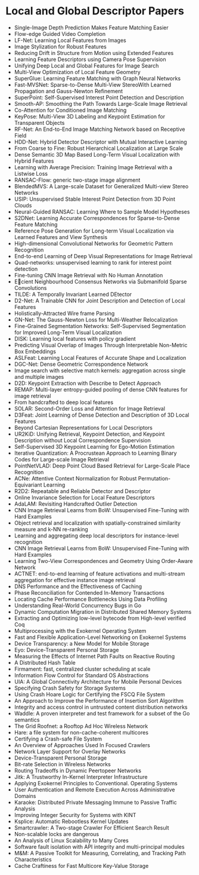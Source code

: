 # Local and Global Descriptor Papers

<ul>

                             

 <li><a target="_blank" href="https://github.com/manjunath5496/Local-and-Global-Descriptor-Papers/blob/master/l(1).pdf" style="text-decoration:none;">Single-Image Depth Prediction Makes Feature Matching Easier</a></li>

 <li><a target="_blank" href="https://github.com/manjunath5496/Local-and-Global-Descriptor-Papers/blob/master/l(2).pdf" style="text-decoration:none;">Flow-edge Guided Video Completion</a></li>

<li><a target="_blank" href="https://github.com/manjunath5496/Local-and-Global-Descriptor-Papers/blob/master/l(3).pdf" style="text-decoration:none;">LF-Net: Learning Local Features from Images</a></li>
 <li><a target="_blank" href="https://github.com/manjunath5496/Local-and-Global-Descriptor-Papers/blob/master/l(4).pdf" style="text-decoration:none;">Image Stylization for Robust Features</a></li>                              
<li><a target="_blank" href="https://github.com/manjunath5496/Local-and-Global-Descriptor-Papers/blob/master/l(5).pdf" style="text-decoration:none;">Reducing Drift in Structure from Motion using Extended Features</a></li>
<li><a target="_blank" href="https://github.com/manjunath5496/Local-and-Global-Descriptor-Papers/blob/master/l(6).pdf" style="text-decoration:none;">Learning Feature Descriptors using Camera Pose Supervision</a></li>
 <li><a target="_blank" href="https://github.com/manjunath5496/Local-and-Global-Descriptor-Papers/blob/master/l(7).pdf" style="text-decoration:none;">Unifying Deep Local and Global Features for Image Search</a></li>

 <li><a target="_blank" href="https://github.com/manjunath5496/Local-and-Global-Descriptor-Papers/blob/master/l(8).pdf" style="text-decoration:none;"> Multi-View Optimization of Local Feature Geometry </a></li>
   <li><a target="_blank" href="https://github.com/manjunath5496/Local-and-Global-Descriptor-Papers/blob/master/l(9).pdf" style="text-decoration:none;">SuperGlue: Learning Feature Matching with Graph Neural Networks</a></li>
  
   
 <li><a target="_blank" href="https://github.com/manjunath5496/Local-and-Global-Descriptor-Papers/blob/master/l(10).pdf" style="text-decoration:none;">Fast-MVSNet: Sparse-to-Dense Multi-View StereoWith Learned Propagation and Gauss-Newton Refinement </a></li>                              
<li><a target="_blank" href="https://github.com/manjunath5496/Local-and-Global-Descriptor-Papers/blob/master/l(11).pdf" style="text-decoration:none;">SuperPoint: Self-Supervised Interest Point Detection and Description</a></li>
<li><a target="_blank" href="https://github.com/manjunath5496/Local-and-Global-Descriptor-Papers/blob/master/l(12).pdf" style="text-decoration:none;">Smooth-AP: Smoothing the Path Towards Large-Scale Image Retrieval</a></li>
<li><a target="_blank" href="https://github.com/manjunath5496/Local-and-Global-Descriptor-Papers/blob/master/l(13).pdf" style="text-decoration:none;">Co-Attention for Conditioned Image Matching</a></li>

<li><a target="_blank" href="https://github.com/manjunath5496/Local-and-Global-Descriptor-Papers/blob/master/l(14).pdf" style="text-decoration:none;">KeyPose: Multi-View 3D Labeling and Keypoint Estimation for Transparent Objects</a></li>
                              
<li><a target="_blank" href="https://github.com/manjunath5496/Local-and-Global-Descriptor-Papers/blob/master/l(15).pdf" style="text-decoration:none;">RF-Net: An End-to-End Image Matching Network based on Receptive Field</a></li>

<li><a target="_blank" href="https://github.com/manjunath5496/Local-and-Global-Descriptor-Papers/blob/master/l(16).pdf" style="text-decoration:none;">HDD-Net: Hybrid Detector Descriptor with Mutual Interactive Learning</a></li>

  <li><a target="_blank" href="https://github.com/manjunath5496/Local-and-Global-Descriptor-Papers/blob/master/l(17).pdf" style="text-decoration:none;">From Coarse to Fine: Robust Hierarchical Localization at Large Scale</a></li>   
  
<li><a target="_blank" href="https://github.com/manjunath5496/Local-and-Global-Descriptor-Papers/blob/master/l(18).pdf" style="text-decoration:none;">Dense Semantic 3D Map Based Long-Term Visual Localization with Hybrid Features</a></li> 

  
<li><a target="_blank" href="https://github.com/manjunath5496/Local-and-Global-Descriptor-Papers/blob/master/l(19).pdf" style="text-decoration:none;">Learning with Average Precision: Training Image Retrieval with a Listwise Loss</a></li> 

<li><a target="_blank" href="https://github.com/manjunath5496/Local-and-Global-Descriptor-Papers/blob/master/l(20).pdf" style="text-decoration:none;">RANSAC-Flow: generic two-stage image alignment</a></li>

<li><a target="_blank" href="https://github.com/manjunath5496/Local-and-Global-Descriptor-Papers/blob/master/l(21).pdf" style="text-decoration:none;">BlendedMVS: A Large-scale Dataset for Generalized Multi-view Stereo Networks</a></li>
<li><a target="_blank" href="https://github.com/manjunath5496/Local-and-Global-Descriptor-Papers/blob/master/l(22).pdf" style="text-decoration:none;">USIP: Unsupervised Stable Interest Point Detection from 3D Point Clouds</a></li> 
 <li><a target="_blank" href="https://github.com/manjunath5496/Local-and-Global-Descriptor-Papers/blob/master/l(23).pdf" style="text-decoration:none;">Neural-Guided RANSAC: Learning Where to Sample Model Hypotheses</a></li> 
 

   <li><a target="_blank" href="https://github.com/manjunath5496/Local-and-Global-Descriptor-Papers/blob/master/l(24).pdf" style="text-decoration:none;">S2DNet: Learning Accurate Correspondences for Sparse-to-Dense Feature Matching</a></li>
 
   <li><a target="_blank" href="https://github.com/manjunath5496/Local-and-Global-Descriptor-Papers/blob/master/l(25).pdf" style="text-decoration:none;">Reference Pose Generation for Long-term Visual Localization via Learned Features and View Synthesis</a></li>                              
 <li><a target="_blank" href="https://github.com/manjunath5496/Local-and-Global-Descriptor-Papers/blob/master/l(26).pdf" style="text-decoration:none;">High-dimensional Convolutional Networks for Geometric Pattern Recognition</a></li>
 <li><a target="_blank" href="https://github.com/manjunath5496/Local-and-Global-Descriptor-Papers/blob/master/l(27).pdf" style="text-decoration:none;">End-to-end Learning of Deep Visual Representations for Image Retrieval</a></li>
   
 
   <li><a target="_blank" href="https://github.com/manjunath5496/Local-and-Global-Descriptor-Papers/blob/master/l(28).pdf" style="text-decoration:none;">Quad-networks: unsupervised learning to rank for interest point detection</a></li>
 
   <li><a target="_blank" href="https://github.com/manjunath5496/Local-and-Global-Descriptor-Papers/blob/master/l(29).pdf" style="text-decoration:none;">Fine-tuning CNN Image Retrieval with No Human Annotation </a></li>                              

  <li><a target="_blank" href="https://github.com/manjunath5496/Local-and-Global-Descriptor-Papers/blob/master/l(30).pdf" style="text-decoration:none;">Ecient Neighbourhood Consensus Networks via Submanifold Sparse Convolutions</a></li>
 
   <li><a target="_blank" href="https://github.com/manjunath5496/Local-and-Global-Descriptor-Papers/blob/master/l(31).pdf" style="text-decoration:none;">TILDE: A Temporally Invariant Learned DEtector</a></li> 
    <li><a target="_blank" href="https://github.com/manjunath5496/Local-and-Global-Descriptor-Papers/blob/master/l(32).pdf" style="text-decoration:none;">D2-Net: A Trainable CNN for Joint Description and Detection of Local Features</a></li> 

   <li><a target="_blank" href="https://github.com/manjunath5496/Local-and-Global-Descriptor-Papers/blob/master/l(33).pdf" style="text-decoration:none;">Holistically-Attracted Wire frame Parsing</a></li>                              

  <li><a target="_blank" href="https://github.com/manjunath5496/Local-and-Global-Descriptor-Papers/blob/master/l(34).pdf" style="text-decoration:none;">GN-Net: The Gauss-Newton Loss for Multi-Weather Relocalization</a></li> 
 
  <li><a target="_blank" href="https://github.com/manjunath5496/Local-and-Global-Descriptor-Papers/blob/master/l(35).pdf" style="text-decoration:none;">Fine-Grained Segmentation Networks: Self-Supervised Segmentation for Improved Long-Term Visual Localization</a></li> 

  <li><a target="_blank" href="https://github.com/manjunath5496/Local-and-Global-Descriptor-Papers/blob/master/l(36).pdf" style="text-decoration:none;">DISK: Learning local features with policy gradient</a></li> 
 
<li><a target="_blank" href="https://github.com/manjunath5496/Local-and-Global-Descriptor-Papers/blob/master/l(37).pdf" style="text-decoration:none;">Predicting Visual Overlap of Images Through Interpretable Non-Metric Box Embeddings</a></li>
 <li><a target="_blank" href="https://github.com/manjunath5496/Local-and-Global-Descriptor-Papers/blob/master/l(38).pdf" style="text-decoration:none;">ASLFeat: Learning Local Features of Accurate Shape and Localization</a></li>
<li><a target="_blank" href="https://github.com/manjunath5496/Local-and-Global-Descriptor-Papers/blob/master/l(39).pdf" style="text-decoration:none;">DGC-Net: Dense Geometric Correspondence Network</a></li>
 <li><a target="_blank" href="https://github.com/manjunath5496/Local-and-Global-Descriptor-Papers/blob/master/l(40).pdf" style="text-decoration:none;">Image search with selective match kernels: aggregation across single and multiple images</a></li>                              
<li><a target="_blank" href="https://github.com/manjunath5496/Local-and-Global-Descriptor-Papers/blob/master/l(41).pdf" style="text-decoration:none;">D2D: Keypoint Extraction with Describe to Detect Approach</a></li>
<li><a target="_blank" href="https://github.com/manjunath5496/Local-and-Global-Descriptor-Papers/blob/master/l(42).pdf" style="text-decoration:none;">REMAP: Multi-layer entropy-guided pooling of dense CNN features for image retrieval</a></li>
 
  <li><a target="_blank" href="https://github.com/manjunath5496/Local-and-Global-Descriptor-Papers/blob/master/l(43).pdf" style="text-decoration:none;">From handcrafted to deep local features</a></li>
 <li><a target="_blank" href="https://github.com/manjunath5496/Local-and-Global-Descriptor-Papers/blob/master/l(44).pdf" style="text-decoration:none;">SOLAR: Second-Order Loss and Attention for Image Retrieval</a></li>
   <li><a target="_blank" href="https://github.com/manjunath5496/Local-and-Global-Descriptor-Papers/blob/master/l(45).pdf" style="text-decoration:none;">D3Feat: Joint Learning of Dense Detection and Description of 3D Local Features</a></li>  
   
<li><a target="_blank" href="https://github.com/manjunath5496/Local-and-Global-Descriptor-Papers/blob/master/l(46).pdf" style="text-decoration:none;">Beyond Cartesian Representations for Local Descriptors</a></li> 
                             
<li><a target="_blank" href="https://github.com/manjunath5496/Local-and-Global-Descriptor-Papers/blob/master/l(47).pdf" style="text-decoration:none;">UR2KiD: Unifying Retrieval, Keypoint Detection, and Keypoint Description without Local Correspondence Supervision</a></li>
<li><a target="_blank" href="https://github.com/manjunath5496/Local-and-Global-Descriptor-Papers/blob/master/l(48).pdf" style="text-decoration:none;">Self-Supervised 3D Keypoint Learning for Ego-Motion Estimation</a></li>

<li><a target="_blank" href="https://github.com/manjunath5496/Local-and-Global-Descriptor-Papers/blob/master/l(49).pdf" style="text-decoration:none;">Iterative Quantization:
A Procrustean Approach to Learning Binary Codes for Large-scale Image Retrieval</a></li>
                              
<li><a target="_blank" href="https://github.com/manjunath5496/Local-and-Global-Descriptor-Papers/blob/master/l(50).pdf" style="text-decoration:none;">PointNetVLAD: Deep Point Cloud Based Retrieval for Large-Scale Place Recognition</a></li>
<li><a target="_blank" href="https://github.com/manjunath5496/Local-and-Global-Descriptor-Papers/blob/master/l(51).pdf" style="text-decoration:none;">ACNe: Attentive Context Normalization for Robust Permutation-Equivariant Learning</a></li>
<li><a target="_blank" href="https://github.com/manjunath5496/Local-and-Global-Descriptor-Papers/blob/master/l(52).pdf" style="text-decoration:none;">R2D2: Repeatable and Reliable Detector and Descriptor</a></li>

<li><a target="_blank" href="https://github.com/manjunath5496/Local-and-Global-Descriptor-Papers/blob/master/l(53).pdf" style="text-decoration:none;">Online Invariance Selection for Local Feature Descriptors</a></li>
 
<li><a target="_blank" href="https://github.com/manjunath5496/Local-and-Global-Descriptor-Papers/blob/master/l(54).pdf" style="text-decoration:none;">AdaLAM: Revisiting Handcrafted Outlier Detection </a></li>

<li><a target="_blank" href="https://github.com/manjunath5496/Local-and-Global-Descriptor-Papers/blob/master/l(55).pdf" style="text-decoration:none;">CNN Image Retrieval Learns from BoW: Unsupervised Fine-Tuning with Hard Examples</a></li>
 
  <li><a target="_blank" href="https://github.com/manjunath5496/Local-and-Global-Descriptor-Papers/blob/master/l(56).pdf" style="text-decoration:none;">Object retrieval and localization with spatially-constrained similarity measure and k-NN re-ranking </a></li>                              

  <li><a target="_blank" href="https://github.com/manjunath5496/Local-and-Global-Descriptor-Papers/blob/master/l(57).pdf" style="text-decoration:none;">Learning and aggregating deep local descriptors for instance-level recognition</a></li>
 
   <li><a target="_blank" href="https://github.com/manjunath5496/Local-and-Global-Descriptor-Papers/blob/master/l(58).pdf" style="text-decoration:none;">CNN Image Retrieval Learns from BoW: Unsupervised Fine-Tuning with Hard Examples</a></li>
    <li><a target="_blank" href="https://github.com/manjunath5496/Local-and-Global-Descriptor-Papers/blob/master/l(59).pdf" style="text-decoration:none;">Learning Two-View Correspondences and Geometry Using Order-Aware Network</a></li>
 
  <li><a target="_blank" href="https://github.com/manjunath5496/Local-and-Global-Descriptor-Papers/blob/master/l(60).pdf" style="text-decoration:none;">ACTNET: end-to-end learning of feature activations and multi-stream aggregation for effective instance image retrieval </a></li>
 
   <li><a target="_blank" href="https://github.com/manjunath5496/Local-and-Global-Descriptor-Papers/blob/master/l(61).pdf" style="text-decoration:none;">DNS Performance and the Effectiveness of Caching</a></li>
 
   <li><a target="_blank" href="https://github.com/manjunath5496/Local-and-Global-Descriptor-Papers/blob/master/l(62).pdf" style="text-decoration:none;">Phase Reconciliation for Contended In-Memory Transactions</a></li>
 
   <li><a target="_blank" href="https://github.com/manjunath5496/Local-and-Global-Descriptor-Papers/blob/master/l(63).pdf" style="text-decoration:none;">Locating Cache Performance Bottlenecks Using Data Profiling</a></li>                              

  <li><a target="_blank" href="https://github.com/manjunath5496/Local-and-Global-Descriptor-Papers/blob/master/l(64).pdf" style="text-decoration:none;">Understanding Real-World Concurrency Bugs in Go</a></li>
 
   <li><a target="_blank" href="https://github.com/manjunath5496/Local-and-Global-Descriptor-Papers/blob/master/l(65).pdf" style="text-decoration:none;">Dynamic Computation Migration
in Distributed Shared Memory Systems </a></li> 

   <li><a target="_blank" href="https://github.com/manjunath5496/Local-and-Global-Descriptor-Papers/blob/master/l(66).pdf" style="text-decoration:none;">Extracting and Optimizing low-level bytecode from High-level verified Coq</a></li> 
 
   <li><a target="_blank" href="https://github.com/manjunath5496/Local-and-Global-Descriptor-Papers/blob/master/l(67).pdf" style="text-decoration:none;">Multiprocessing with the Exokernel Operating System</a></li>                              

  <li><a target="_blank" href="https://github.com/manjunath5496/Local-and-Global-Descriptor-Papers/blob/master/l(68).pdf" style="text-decoration:none;">Fast and Flexible Application-Level
Networking on Exokernel Systems</a></li> 
 
  
   <li><a target="_blank" href="https://github.com/manjunath5496/Local-and-Global-Descriptor-Papers/blob/master/l(69).pdf" style="text-decoration:none;">Device Transparency: a New Model for Mobile Storage</a></li>                              

  <li><a target="_blank" href="https://github.com/manjunath5496/Local-and-Global-Descriptor-Papers/blob/master/l(70).pdf" style="text-decoration:none;">Eyo: Device-Transparent Personal Storage</a></li> 
  
 
 <li><a target="_blank" href="https://github.com/manjunath5496/Local-and-Global-Descriptor-Papers/blob/master/l(71).pdf" style="text-decoration:none;">Measuring the Effects of Internet Path Faults on
Reactive Routing</a></li>
 
 <li><a target="_blank" href="https://github.com/manjunath5496/Local-and-Global-Descriptor-Papers/blob/master/l(72).pdf" style="text-decoration:none;">A Distributed Hash Table</a></li> 
 
 
 <li><a target="_blank" href="https://github.com/manjunath5496/Local-and-Global-Descriptor-Papers/blob/master/l(73).pdf" style="text-decoration:none;">Firmament: fast, centralized cluster scheduling at scale</a></li>
  <li><a target="_blank" href="https://github.com/manjunath5496/Local-and-Global-Descriptor-Papers/blob/master/l(74).pdf" style="text-decoration:none;">Information Flow Control for Standard OS Abstractions</a></li>
    <li><a target="_blank" href="https://github.com/manjunath5496/Local-and-Global-Descriptor-Papers/blob/master/l(75).pdf" style="text-decoration:none;">UIA: A Global Connectivity Architecture
for Mobile Personal Devices</a></li>                        
<li><a target="_blank" href="https://github.com/manjunath5496/Local-and-Global-Descriptor-Papers/blob/master/l(76).pdf" style="text-decoration:none;">Specifying Crash Safety for Storage Systems</a></li>

 <li><a target="_blank" href="https://github.com/manjunath5496/Local-and-Global-Descriptor-Papers/blob/master/l(77).pdf" style="text-decoration:none;">Using Crash Hoare Logic for Certifying the FSCQ File System</a></li> 
 
 
 <li><a target="_blank" href="https://github.com/manjunath5496/Local-and-Global-Descriptor-Papers/blob/master/l(78).pdf" style="text-decoration:none;">An Approach to Improve the Performance
of Insertion Sort Algorithm</a></li>
  <li><a target="_blank" href="https://github.com/manjunath5496/Local-and-Global-Descriptor-Papers/blob/master/l(79).pdf" style="text-decoration:none;">Integrity and access control in untrusted content distribution networks</a></li>


 <li><a target="_blank" href="https://github.com/manjunath5496/Local-and-Global-Descriptor-Papers/blob/master/l(80).pdf" style="text-decoration:none;">Waddle: A proven interpreter and test framework
for a subset of the Go semantics</a></li> 
 
 
 <li><a target="_blank" href="https://github.com/manjunath5496/Local-and-Global-Descriptor-Papers/blob/master/l(81).pdf" style="text-decoration:none;">The Grid Roofnet:
a Rooftop Ad Hoc Wireless Network</a></li>
  <li><a target="_blank" href="https://github.com/manjunath5496/Local-and-Global-Descriptor-Papers/blob/master/l(82).pdf" style="text-decoration:none;">Hare: a file system for non-cache-coherent multicores</a></li>

 <li><a target="_blank" href="https://github.com/manjunath5496/Local-and-Global-Descriptor-Papers/blob/master/l(83).pdf" style="text-decoration:none;">Certifying a Crash-safe File System</a></li>
  <li><a target="_blank" href="https://github.com/manjunath5496/Local-and-Global-Descriptor-Papers/blob/master/l(84).pdf" style="text-decoration:none;">An Overview of Approaches Used In Focused Crawlers</a></li>

 <li><a target="_blank" href="https://github.com/manjunath5496/Local-and-Global-Descriptor-Papers/blob/master/l(85).pdf" style="text-decoration:none;">Network Layer Support for Overlay Networks</a></li>
  <li><a target="_blank" href="https://github.com/manjunath5496/Local-and-Global-Descriptor-Papers/blob/master/l(86).pdf" style="text-decoration:none;">Device-Transparent Personal Storage</a></li>

 <li><a target="_blank" href="https://github.com/manjunath5496/Local-and-Global-Descriptor-Papers/blob/master/l(87).pdf" style="text-decoration:none;">Bit-rate Selection in Wireless Networks</a></li>
  <li><a target="_blank" href="https://github.com/manjunath5496/Local-and-Global-Descriptor-Papers/blob/master/l(88).pdf" style="text-decoration:none;">Routing Tradeoffs in Dynamic Peer­to­peer Networks</a></li>
  <li><a target="_blank" href="https://github.com/manjunath5496/Local-and-Global-Descriptor-Papers/blob/master/l(89).pdf" style="text-decoration:none;">Jitk: A Trustworthy In-Kernel Interpreter Infrastructure</a></li>
  
  
  <li><a target="_blank" href="https://github.com/manjunath5496/Local-and-Global-Descriptor-Papers/blob/master/l(90).pdf" style="text-decoration:none;"> Applying Exokernel Principles to Conventional. Operating Systems</a></li>
  <li><a target="_blank" href="https://github.com/manjunath5496/Local-and-Global-Descriptor-Papers/blob/master/l(91).pdf" style="text-decoration:none;">User Authentication and Remote Execution
Across Administrative Domains</a></li>

 <li><a target="_blank" href="https://github.com/manjunath5496/Local-and-Global-Descriptor-Papers/blob/master/l(92).pdf" style="text-decoration:none;">Karaoke: Distributed Private Messaging
Immune to Passive Traffic Analysis</a></li>
  <li><a target="_blank" href="https://github.com/manjunath5496/Local-and-Global-Descriptor-Papers/blob/master/l(93).pdf" style="text-decoration:none;"> Improving Integer Security for Systems with KINT</a></li>
  <li><a target="_blank" href="https://github.com/manjunath5496/Local-and-Global-Descriptor-Papers/blob/master/l(94).pdf" style="text-decoration:none;">Ksplice: Automatic Rebootless Kernel Updates</a></li> 
  
   <li><a target="_blank" href="https://github.com/manjunath5496/Local-and-Global-Descriptor-Papers/blob/master/l(95).pdf" style="text-decoration:none;">Smartcrawler: A Two-stage Crawler For Efficient Search Result</a></li>  
  
<li><a target="_blank" href="https://github.com/manjunath5496/Local-and-Global-Descriptor-Papers/blob/master/l(96).pdf" style="text-decoration:none;">Non-scalable locks are dangerous</a></li> 
  
  
<li><a target="_blank" href="https://github.com/manjunath5496/Local-and-Global-Descriptor-Papers/blob/master/l(97).pdf" style="text-decoration:none;">An Analysis of Linux Scalability to Many Cores</a></li>


 <li><a target="_blank" href="https://github.com/manjunath5496/Local-and-Global-Descriptor-Papers/blob/master/l(98).pdf" style="text-decoration:none;">Software fault isolation with
API integrity and multi-principal modules</a></li> 
  
   <li><a target="_blank" href="https://github.com/manjunath5496/Local-and-Global-Descriptor-Papers/blob/master/l(99).pdf" style="text-decoration:none;">M&M: A Passive Toolkit for Measuring, Correlating, and Tracking Path Characteristics</a></li>  
  
<li><a target="_blank" href="https://github.com/manjunath5496/Local-and-Global-Descriptor-Papers/blob/master/l(100).pdf" style="text-decoration:none;">Cache Craftiness for Fast Multicore Key-Value Storage</a></li>  
  
 </ul>
